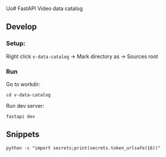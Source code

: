 Uo# FastAPI Video data catalog

## Develop

### Setup:

Right click `v-data-catalog` -> Mark directory as -> Sources root

### Run

Go to workdir:
```shell
cd v-data-catalog
```

Run dev server:
```shell
fastapi dev
```

## Snippets
```shell
python -c "import secrets;print(secrets.token_urlsafe(16))"
```